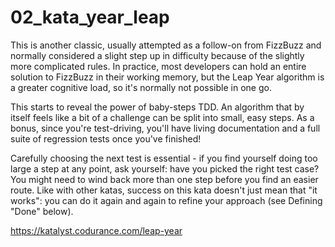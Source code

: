 # 02_kata_year_leap
This is another classic, usually attempted as a follow-on from FizzBuzz and normally considered a slight step up in difficulty because of the slightly more complicated rules. In practice, most developers can hold an entire solution to FizzBuzz in their working memory, but the Leap Year algorithm is a greater cognitive load, so it's normally not possible in one go.

This starts to reveal the power of baby-steps TDD. An algorithm that by itself feels like a bit of a challenge can be split into small, easy steps. As a bonus, since you're test-driving, you'll have living documentation and a full suite of regression tests once you've finished!

Carefully choosing the next test is essential - if you find yourself doing too large a step at any point, ask yourself: have you picked the right test case? You might need to wind back more than one step before you find an easier route. Like with other katas, success on this kata doesn't just mean that "it works": you can do it again and again to refine your approach (see Defining "Done" below).

https://katalyst.codurance.com/leap-year
